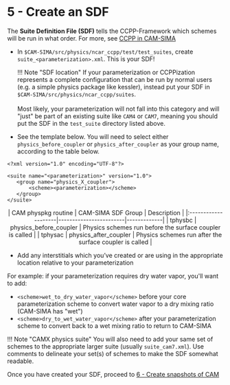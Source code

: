 # 5 - Create an SDF
The **Suite Definition File (SDF)** tells the CCPP-Framework which schemes will be run in what order. For more, see [CCPP in CAM-SIMA](../design/ccpp-in-cam-sima.md)

- In `$CAM-SIMA/src/physics/ncar_ccpp/test/test_suites`, create `suite_<parameterization>.xml`. This is your SDF!

    !!! Note "SDF location"
        If your parameterization or CCPPization represents a complete configuration that can be run by normal users (e.g. a simple physics package like kessler), instead put your SDF in `$CAM-SIMA/src/physics/ncar_ccpp/suites`.<br/><br/>Most likely, your parameterization will not fall into this category and will "just" be part of an existing suite like `CAM4` or `CAM7`, meaning you should put the SDF in the `test_suite` directory listed above.

- See the template below. You will need to select either `physics_before_coupler` or `physics_after_coupler` as your group name, according to the table below.
```
<?xml version="1.0" encoding="UTF-8"?>

<suite name="<parameterization>" version="1.0">  
   <group name="physics_X_coupler">  
       <scheme><parameterization></scheme>
   </group>
</suite>
```

<div style="text-align:center" markdown>
| CAM physpkg routine | CAM-SIMA SDF Group     | Description |
|:--------------------|------------------------|-------------|
| tphysbc             | physics_before_coupler | Physics schemes run before the surface coupler is called |
| tphysac             | physics_after_coupler  | Physics schemes run after the surface coupler is called  |
</div>

- Add any interstitials which you’ve created or are using in the appropriate location relative to your parameterization

For example: if your parameterization requires dry water vapor, you'll want to add:

- `<scheme>wet_to_dry_water_vapor</scheme>` before your core parameterization scheme to convert water vapor to a dry mixing ratio (CAM-SIMA has "wet")
- `<scheme>dry_to_wet_water_vapor</scheme>` after your parameterization scheme to convert back to a wet mixing ratio to return to CAM-SIMA

!!! Note "CAMX physics suite"
    You will also need to add your same set of schemes to the appropriate larger suite (usually `suite_cam7.xml`). Use comments to delineate your set(s) of schemes to make the SDF somewhat readable.

Once you have created your SDF, proceed to [6 - Create snapshots of CAM](create-snapshots.md)